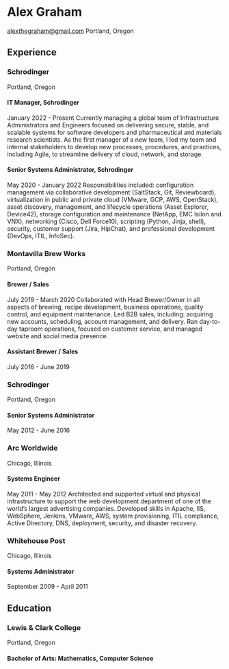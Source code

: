 # Alex Graham
alexthegraham@gmail.com
Portland, Oregon

## Experience
### Schrodinger
Portland, Oregon
#### IT Manager, Schrodinger
January 2022 - Present
Currently managing a global team of Infrastructure Administrators and Engineers focused on delivering secure, stable, and scalable systems for software developers and pharmaceutical and materials research scientists. As the first manager of a new team, I led my team and internal stakeholders to develop new processes, procedures, and practices, including Agile, to streamline delivery of cloud, network, and storage.

#### Senior Systems Administrator, Schrodinger
May 2020 - January 2022
Responsibilities included:
configuration management via collaborative development (SaltStack, Git, Reviewboard), virtualization in public and private cloud (VMware, GCP, AWS, OpenStack),
asset discovery, management, and lifecycle operations (Asset Explorer, Device42), storage configuration and maintenance (NetApp, EMC Isilon and VNX),
networking (Cisco, Dell Force10), scripting (Python, Jinja, shell), security,
customer support (Jira, HipChat), and professional development (DevOps, ITIL, InfoSec).

### Montavilla Brew Works
Portland, Oregon
#### Brewer / Sales
July 2019 - March 2020
Collaborated with Head Brewer/Owner in all aspects of brewing, recipe development, business operations, quality control, and equipment maintenance. Led B2B sales, including: acquiring new accounts, scheduling, account management, and delivery. Ran day-to-day taproom operations, focused on customer service, and managed website and social media presence.

#### Assistant Brewer / Sales
July 2016 - June 2019

### Schrodinger
Portland, Oregon
#### Senior Systems Administrator
May 2012 - June 2016

### Arc Worldwide
Chicago, Illinois
#### Systems Engineer
May 2011 - May 2012
Architected and supported virtual and physical infrastructure to support the web development department of one of the world’s largest advertising companies. Developed skills in Apache, IIS, WebSphere, Jenkins, VMware, AWS, system provisioning, ITIL compliance, Active Directory, DNS, deployment, security, and disaster recovery.

### Whitehouse Post
Chicago, Illinois
#### Systems Administrator
September 2009 - April 2011

## Education
### Lewis & Clark College
Portland, Oregon
#### Bachelor of Arts: Mathematics, Computer Science

